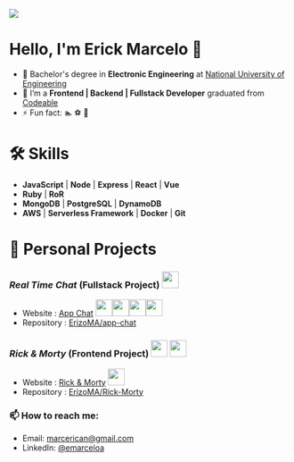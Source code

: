 ![](https://visitor-badge.glitch.me/badge?page_id=ErizoMA.ErizoMA)
# Hello, I'm Erick Marcelo 👋
- 🔭 Bachelor's degree in **Electronic Engineering** at [National University of Engineering](https://www.uni.edu.pe/)
- 🌱 I’m a **Frontend | Backend | Fullstack  Developer** graduated from [Codeable](https://www.codeable.la/)
- ⚡ Fun fact: 🏊 ⚽ 🍕

# 🛠️ Skills

- **JavaScript** | **Node** | **Express** | **React** | **Vue** 
- **Ruby** | **RoR**
- **MongoDB** | **PostgreSQL** | **DynamoDB**
- **AWS** | **Serverless Framework** | **Docker** | **Git**

<!--
- **Languages**: <code><img height="30" src="https://cdn.icon-icons.com/icons2/2108/PNG/512/javascript_icon_130900.png"></code>
<code><img height="40" src="https://cdn.icon-icons.com/icons2/2107/PNG/512/file_type_ruby_icon_130186.png"></code> -->
<!-- <code><img height="40" src="https://cdn.icon-icons.com/icons2/1508/PNG/512/python_104451.png"></code> -->
<!--
- **Frameworks**: <code><img height="40" src="https://cdn.icon-icons.com/icons2/2415/PNG/512/react_original_logo_icon_146374.png"></code><code><img height="40" src="https://cdn.icon-icons.com/icons2/2415/PNG/512/rails_plain_wordmark_logo_icon_146377.png"></code><code><img height="40" src="https://cdn.icon-icons.com/icons2/2107/PNG/512/file_type_vue_icon_130078.png"></code>  
- **Database**: <code><img height="40" src="https://cdn.icon-icons.com/icons2/2415/PNG/512/postgresql_plain_wordmark_logo_icon_146390.png"></code><code><img height="40" src="https://cdn.icon-icons.com/icons2/2107/PNG/512/file_type_firebase_icon_130606.png"></code>

- **DevOps**: 
<code><img height="40" src="https://cdn.icon-icons.com/icons2/2407/PNG/512/docker_icon_146192.png"></code>
<code><img height="40" src="https://cdn.icon-icons.com/icons2/17/PNG/256/ubuntu_linux_2075.png"></code>
<code><img height="40" src="https://cdn.icon-icons.com/icons2/2107/PNG/512/file_type_git_icon_130581.png"></code>
<code><img height="40" src="https://cdn.icon-icons.com/icons2/2429/PNG/512/figma_logo_icon_147289.png"></code>
<code><img height="45" src="https://cdn.icon-icons.com/icons2/1381/PNG/512/insomnia_94603.png"></code>
-->
# 👾  Personal Projects  
### *Real Time Chat* (Fullstack Project) <img height="30" src="https://cdn.icon-icons.com/icons2/373/PNG/256/Whatsapp_37229.png">
- Website : [App Chat](https://app-chat-develop.up.railway.app/) <img height="30" src="https://cdn.icon-icons.com/icons2/2415/PNG/512/react_original_logo_icon_146374.png"><img height="30" src="https://cdn.icon-icons.com/icons2/2415/PNG/512/mongodb_original_logo_icon_146424.png"><img height="30" src="https://cdn.icon-icons.com/icons2/2107/PNG/512/file_type_node_icon_130301.png"><img height="30" src="https://cdn.icon-icons.com/icons2/2389/PNG/512/socket_io_logo_icon_144874.png">
- Repository : [ErizoMA/app-chat](https://github.com/ErizoMA/app-chat) 

### *Rick & Morty* (Frontend Project) <img height="30" src="https://cdn.icon-icons.com/icons2/1390/PNG/512/rick_96214.png"> <img height="30" src="https://cdn.icon-icons.com/icons2/1389/PNG/512/morty_96137.png">
- Website : [Rick & Morty](https://rick-morty-vue3.netlify.app/) <img height="30" src="https://cdn.icon-icons.com/icons2/2107/PNG/512/file_type_vue_icon_130078.png">
- Repository : [ErizoMA/Rick-Morty](https://github.com/ErizoMA/Rick-Morty)



### 📫 How to reach me:

- Email: [marcerican@gmail.com](mailto:marcerican@gmail.com)
- LinkedIn: [@emarceloa](https://www.linkedin.com/in/emarceloa/)

